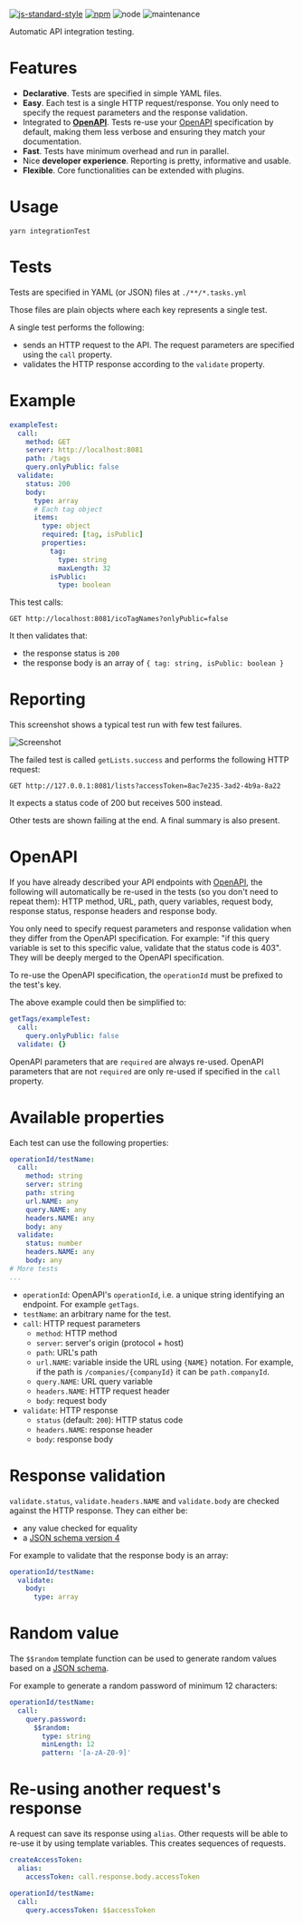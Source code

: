 [![js-standard-style](https://cdn.rawgit.com/standard/standard/master/badge.svg)](https://github.com/standard/standard)
[![npm](https://img.shields.io/npm/v/test-openapi.svg)](https://www.npmjs.com/package/test-openapi)
![node](https://img.shields.io/node/v/test-openapi.svg)
![maintenance](https://img.shields.io/maintenance/yes/2018.svg)

Automatic API integration testing.

# Features

- **Declarative**. Tests are specified in simple YAML files.
- **Easy**. Each test is a single HTTP request/response. You only need to specify
  the request parameters and the response validation.
- Integrated to [**OpenAPI**](https://www.openapis.org/). Tests re-use your
  [OpenAPI](https://www.openapis.org/) specification by default, making them
  less verbose and ensuring they match your documentation.
- **Fast**. Tests have minimum overhead and run in parallel.
- Nice **developer experience**. Reporting is pretty, informative and usable.
- **Flexible**. Core functionalities can be extended with plugins.

# Usage

```shell
yarn integrationTest
```

# Tests

Tests are specified in YAML (or JSON) files at `./**/*.tasks.yml`

Those files are plain objects where each key represents a single test.

A single test performs the following:

- sends an HTTP request to the API. The request parameters are specified
  using the `call` property.
- validates the HTTP response according to the `validate` property.

# Example

```yml
exampleTest:
  call:
    method: GET
    server: http://localhost:8081
    path: /tags
    query.onlyPublic: false
  validate:
    status: 200
    body:
      type: array
      # Each tag object
      items:
        type: object
        required: [tag, isPublic]
        properties:
          tag:
            type: string
            maxLength: 32
          isPublic:
            type: boolean
```

This test calls:

```http
GET http://localhost:8081/icoTagNames?onlyPublic=false
```

It then validates that:

- the response status is `200`
- the response body is an array of `{ tag: string, isPublic: boolean }`

# Reporting

This screenshot shows a typical test run with few test failures.

![Screenshot](docs/screenshot.png)

The failed test is called `getLists.success` and performs the following HTTP request:

```http
GET http://127.0.0.1:8081/lists?accessToken=8ac7e235-3ad2-4b9a-8a22
```

It expects a status code of 200 but receives 500 instead.

Other tests are shown failing at the end. A final summary is also present.

# OpenAPI

If you have already described your API endpoints with
[OpenAPI](https://www.openapis.org/), the following will automatically be re-used
in the tests (so you don't need to repeat them): HTTP method, URL, path,
query variables, request body, response status, response headers
and response body.

You only need to specify request parameters and response validation when they
differ from the OpenAPI specification. For example: "if this query variable is
set to this specific value, validate that the status code is 403". They will
be deeply merged to the OpenAPI specification.

To re-use the OpenAPI specification, the `operationId` must be prefixed to the
test's key.

The above example could then be simplified to:

```yml
getTags/exampleTest:
  call:
    query.onlyPublic: false
  validate: {}
```

OpenAPI parameters that are `required` are always re-used. OpenAPI parameters that
are not `required` are only re-used if specified in the `call` property.

# Available properties

Each test can use the following properties:

```yml
operationId/testName:
  call:
    method: string
    server: string
    path: string
    url.NAME: any
    query.NAME: any
    headers.NAME: any
    body: any
  validate:
    status: number
    headers.NAME: any
    body: any
# More tests
...
```

- `operationId`: OpenAPI's `operationId`, i.e. a unique string identifying
  an endpoint. For example `getTags`.
- `testName`: an arbitrary name for the test.
- `call`: HTTP request parameters
  - `method`: HTTP method
  - `server`: server's origin (protocol + host)
  - `path`: URL's path
  - `url.NAME`: variable inside the URL using `{NAME}` notation.
    For example, if the path is `/companies/{companyId}` it can be `path.companyId`.
  - `query.NAME`: URL query variable
  - `headers.NAME`: HTTP request header
  - `body`: request body
- `validate`: HTTP response
  - `status` (default: `200`): HTTP status code
  - `headers.NAME`: response header
  - `body`: response body

# Response validation

`validate.status`, `validate.headers.NAME` and `validate.body` are checked against
the HTTP response. They can either be:

- any value checked for equality
- a [JSON schema version 4](https://github.com/OAI/OpenAPI-Specification/blob/master/versions/2.0.md#schemaObject)

For example to validate that the response body is an array:

```yml
operationId/testName:
  validate:
    body:
      type: array
```

# Random value

The `$$random` template function can be used to generate random values based on a
[JSON schema](https://github.com/OAI/OpenAPI-Specification/blob/master/versions/2.0.md#schemaObject).

For example to generate a random password of minimum 12 characters:

```yml
operationId/testName:
  call:
    query.password:
      $$random:
        type: string
        minLength: 12
        pattern: '[a-zA-Z0-9]'
```

# Re-using another request's response

A request can save its response using `alias`. Other requests will be able to
re-use it by using template variables.
This creates sequences of requests.

```yml
createAccessToken:
  alias:
    accessToken: call.response.body.accessToken

operationId/testName:
  call:
    query.accessToken: $$accessToken
```
